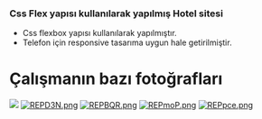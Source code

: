 ### Css Flex yapısı kullanılarak yapılmış Hotel sitesi

- Css flexbox yapısı kullanılarak yapılmıştır.
- Telefon için responsive tasarıma uygun hale getirilmiştir.

# Çalışmanın bazı fotoğrafları

![](https://imgyukle.com/f/2022/04/09/REPXws.png)
[![REPD3N.png](https://imgyukle.com/f/2022/04/09/REPD3N.png)](https://imgyukle.com/i/REPD3N)
[![REPBQR.png](https://imgyukle.com/f/2022/04/09/REPBQR.png)](https://imgyukle.com/i/REPBQR)
[![REPmoP.png](https://imgyukle.com/f/2022/04/09/REPmoP.png)](https://imgyukle.com/i/REPmoP)
[![REPpce.png](https://imgyukle.com/f/2022/04/09/REPpce.png)](https://imgyukle.com/i/REPpce)